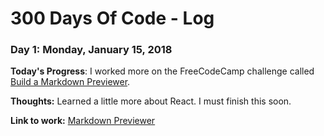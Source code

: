 # 300 Days Of Code - Log

### Day 1: Monday, January 15, 2018

**Today's Progress**: I worked more on the FreeCodeCamp challenge called [Build a Markdown Previewer](https://www.freecodecamp.org/challenges/build-a-markdown-previewer).

**Thoughts:** Learned a little more about React. I must finish this soon.

**Link to work:** [Markdown Previewer](https://codepen.io/Azametzin/full/aVJKmg/)
